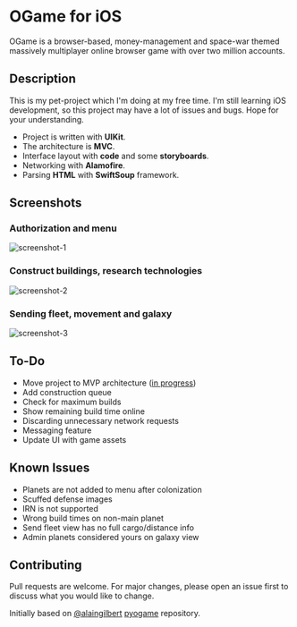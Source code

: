 # OGame for iOS

OGame is a browser-based, money-management and space-war themed massively multiplayer online browser game with over two million accounts.

## Description

This is my pet-project which I'm doing at my free time. I'm still learning iOS development, so this project may have a lot of issues and bugs. Hope for your understanding.
- Project is written with **UIKit**.
- The architecture is **MVC**.
- Interface layout with **code** and some **storyboards**.
- Networking with **Alamofire**.
- Parsing **HTML** with **SwiftSoup** framework.

## Screenshots
### Authorization and menu
![screenshot-1](https://i.imgur.com/HLMXwv4.png)
### Construct buildings, research technologies
![screenshot-2](https://i.imgur.com/5OUxZYb.png)
### Sending fleet, movement and galaxy
![screenshot-3](https://i.imgur.com/AzvEGqP.png)

## To-Do
- Move project to MVP architecture ([in progress](https://github.com/SubvertDev/OGame-iOS-Unofficial/tree/switch-to-mvp))
- Add construction queue
- Check for maximum builds
- Show remaining build time online
- Discarding unnecessary network requests
- Messaging feature
- Update UI with game assets

## Known Issues
- Planets are not added to menu after colonization
- Scuffed defense images
- IRN is not supported
- Wrong build times on non-main planet
- Send fleet view has no full cargo/distance info
- Admin planets considered yours on galaxy view

## Contributing
Pull requests are welcome. For major changes, please open an issue first to discuss what you would like to change.

Initially based on [@alaingilbert](https://github.com/alaingilbert/) [pyogame](https://github.com/alaingilbert/pyogame/) repository.
